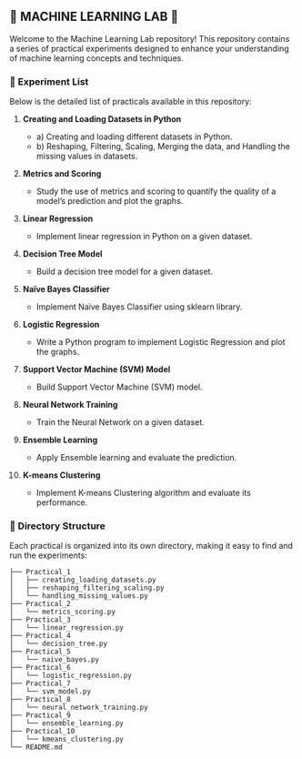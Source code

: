 ## 🌟 MACHINE LEARNING LAB 🌟

Welcome to the Machine Learning Lab repository! This repository contains a series of practical experiments designed to enhance your understanding of machine learning concepts and techniques.

### 🔬 Experiment List

Below is the detailed list of practicals available in this repository:

1. **Creating and Loading Datasets in Python**
   - a) Creating and loading different datasets in Python.
   - b) Reshaping, Filtering, Scaling, Merging the data, and Handling the missing values in datasets.
   
2. **Metrics and Scoring**
   - Study the use of metrics and scoring to quantify the quality of a model’s prediction and plot the graphs.
   
3. **Linear Regression**
   - Implement linear regression in Python on a given dataset.
   
4. **Decision Tree Model**
   - Build a decision tree model for a given dataset.
   
5. **Naïve Bayes Classifier**
   - Implement Naïve Bayes Classifier using sklearn library.
   
6. **Logistic Regression**
   - Write a Python program to implement Logistic Regression and plot the graphs.
   
7. **Support Vector Machine (SVM) Model**
   - Build Support Vector Machine (SVM) model.
   
8. **Neural Network Training**
   - Train the Neural Network on a given dataset.
   
9. **Ensemble Learning**
   - Apply Ensemble learning and evaluate the prediction.
   
10. **K-means Clustering**
    - Implement K-means Clustering algorithm and evaluate its performance.

### 📂 Directory Structure

Each practical is organized into its own directory, making it easy to find and run the experiments:
```.
├── Practical_1
│   ├── creating_loading_datasets.py
│   ├── reshaping_filtering_scaling.py
│   └── handling_missing_values.py
├── Practical_2
│   └── metrics_scoring.py
├── Practical_3
│   └── linear_regression.py
├── Practical_4
│   └── decision_tree.py
├── Practical_5
│   └── naive_bayes.py
├── Practical_6
│   └── logistic_regression.py
├── Practical_7
│   └── svm_model.py
├── Practical_8
│   └── neural_network_training.py
├── Practical_9
│   └── ensemble_learning.py
├── Practical_10
│   └── kmeans_clustering.py
└── README.md
